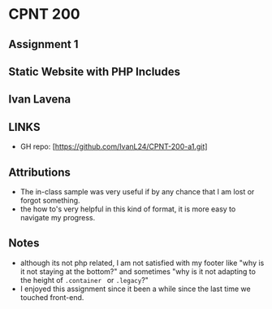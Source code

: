 # CPNT 200
  ## Assignment 1
  ## Static Website with PHP Includes

## Ivan Lavena

## LINKS 
  - GH repo: [https://github.com/IvanL24/CPNT-200-a1.git]

## Attributions
  - The in-class sample was very useful if by any chance that I am lost or forgot something.
  - the how to's very helpful in this kind of format, it is more easy to navigate my progress.

## Notes 
  - although its not php related, I am not satisfied with my footer like "why is it not staying at the bottom?" and sometimes "why is it not adapting to the height of `.container ` or `.legacy`?"
  - I enjoyed this assignment since it been a while since the last time we touched front-end.